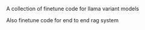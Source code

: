 A collection of finetune code for llama variant models

Also finetune code for end to end rag system